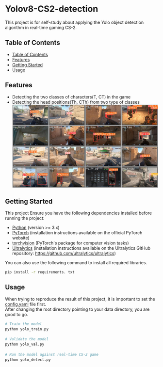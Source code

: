 # Yolov8-CS2-detection
This project is for self-study about applying the Yolo object detection algorithm in real-time gaming CS-2.

## Table of Contents
  - [Table of Contents](#table-of-contents)
  - [Features](#features)
  - [Getting Started](#getting-started)
  - [Usage](#usage)

## Features

- Detecting the two classes of characters(T, CT) in the game
- Detecting the head positions(Th, CTh) from two type of classes
  ![Example Image](examples/val_batch0_pred.jpg)

## Getting Started


This project
Ensure you have the following dependencies installed before running the project:

- [Python](https://www.python.org/downloads/) (version >= 3.x)
- [PyTorch](https://pytorch.org/get-started/locally/) (installation instructions available on the official PyTorch website)
- [torchvision](https://pytorch.org/vision/stable/index.html) (PyTorch's package for computer vision tasks)
- [Ultralytics](https://github.com/ultralytics/yolov5) (installation instructions available on the Ultralytics GitHub repository: https://github.com/ultralytics/ultralytics)

You can also use the following command to install all required libraries.
```bash
pip install -r requirements. txt
```


## Usage
When trying to reproduce the result of this project, it is important to set the [config.yaml](config.yaml) file first.  
After changing the root directory pointing to your data directory, you are good to go.

```bash
# Train the model
python yolo_train.py

# Validate the model
python yolo_val.py

# Run the model against real-time CS-2 game
python yolo_detect.py
```
